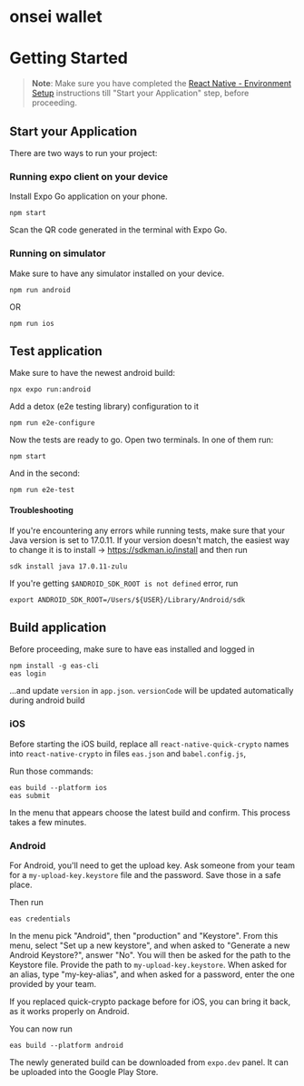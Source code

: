 # onsei wallet

# Getting Started

> **Note**: Make sure you have completed the [React Native - Environment Setup](https://reactnative.dev/docs/environment-setup) instructions till "Start your Application" step, before proceeding.

## Start your Application

There are two ways to run your project:

### Running expo client on your device

Install Expo Go application on your phone.

```
npm start
```

Scan the QR code generated in the terminal with Expo Go.

### Running on simulator

Make sure to have any simulator installed on your device.

```
npm run android
```

OR

```
npm run ios
```

## Test application

Make sure to have the newest android build:

```
npx expo run:android
```

Add a detox (e2e testing library) configuration to it

```
npm run e2e-configure
```

Now the tests are ready to go. Open two terminals. In one of them run:

```
npm start
```

And in the second:

```
npm run e2e-test
```

#### Troubleshooting

If you're encountering any errors while running tests, make sure that your Java version is set to 17.0.11.
If your version doesn't match, the easiest way to change it is to install -> https://sdkman.io/install
and then run

```
sdk install java 17.0.11-zulu
```

If you're getting `$ANDROID_SDK_ROOT is not defined` error, run

```
export ANDROID_SDK_ROOT=/Users/${USER}/Library/Android/sdk
```

## Build application

Before proceeding, make sure to have eas installed and logged in

```
npm install -g eas-cli
eas login
```

...and update `version` in `app.json`. `versionCode` will be updated automatically during android build

### iOS

Before starting the iOS build, replace all `react-native-quick-crypto` names into `react-native-crypto` in files `eas.json` and `babel.config.js`,

Run those commands:

```
eas build --platform ios
eas submit
```

In the menu that appears choose the latest build and confirm. This process takes a few minutes.

### Android

For Android, you'll need to get the upload key. Ask someone from your team for a `my-upload-key.keystore` file and the password. Save those in a safe place.

Then run

```
eas credentials
```

In the menu pick "Android", then "production" and "Keystore".
From this menu, select "Set up a new keystore", and when asked to "Generate a new Android Keystore?", answer "No". You will then be asked for the path to the Keystore file. Provide the path to `my-upload-key.keystore`.
When asked for an alias, type "my-key-alias", and when asked for a password, enter the one provided by your team.

If you replaced quick-crypto package before for iOS, you can bring it back, as it works properly on Android.

You can now run

```
eas build --platform android
```

The newly generated build can be downloaded from `expo.dev` panel. It can be uploaded into the Google Play Store.
